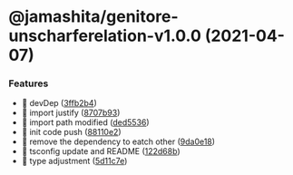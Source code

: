 # @jamashita/genitore-unscharferelation-v1.0.0 (2021-04-07)


### Features

* 🎸 devDep ([3ffb2b4](https://github.com/jamashita/genitore/commit/3ffb2b4985e6476f07f6b087274622521556cd50))
* 🎸 import justify ([8707b93](https://github.com/jamashita/genitore/commit/8707b93683ca83c0c90532de01f38606a9829b85))
* 🎸 import path modified ([ded5536](https://github.com/jamashita/genitore/commit/ded553665e990d368301278fe73143fae8ad2aaf))
* 🎸 init code push ([88110e2](https://github.com/jamashita/genitore/commit/88110e2707ab6674d83aced1bea36abe53a96d9c))
* 🎸 remove the dependency to eatch other ([9da0e18](https://github.com/jamashita/genitore/commit/9da0e187fc874b3d22e0654069516adf7ca3ce97))
* 🎸 tsconfig update and README ([122d68b](https://github.com/jamashita/genitore/commit/122d68b5ce08a75bec07273f583ee2cc12f83189))
* 🎸 type adjustment ([5d11c7e](https://github.com/jamashita/genitore/commit/5d11c7e439ace7db89017bdb223511669b685bbe))
